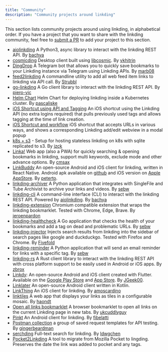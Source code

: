 ```yaml
---
title: "Community"
description: "Community projects around linkding"
---
```


This section lists community projects around using linkding, in alphabetical order. If you have a project that you want to share with the linkding community, feel free to [submit a PR](https://github.com/sissbruecker/linkding/edit/master/docs/src/content/docs/community.md) to add your project to this section.

- [aiolinkding](https://github.com/bachya/aiolinkding) A Python3, async library to interact with the linkding REST API. By [bachya](https://github.com/bachya)
- [cosmicding](https://github.com/vkhitrin/cosmicding) Desktop client built using [libcosmic](https://github.com/pop-os/libcosmic). By [vkhitrin](https://github.com/vkhitrin)
- [DingDrop](https://github.com/marb08/DingDrop) A Telegram bot that allows you to quickly save bookmarks to your Linkding instance via Telegram using Linkding APIs. By [marb08](https://github.com/marb08)
- [feed2linkding](https://codeberg.org/strubbl/feed2linkding) A commandline utility to add all web feed item links to linkding via API call. By [Strubbl](https://github.com/Strubbl)
- [go-linkding](https://github.com/piero-vic/go-linkding) A Go client library to interact with the linkding REST API. By [piero-vic](https://github.com/piero-vic)
- [Helm Chart](https://charts.pascaliske.dev/charts/linkding/) Helm Chart for deploying linkding inside a Kubernetes cluster. By [pascaliske](https://github.com/pascaliske)
- [iOS Shortcut using API and Tagging](https://gist.github.com/andrewdolphin/a7dff49505e588d940bec55132fab8ad) An iOS shortcut using the Linkding API (no extra logins required) that pulls previously used tags and allows tagging at the time of link creation.
- [iOS Shortcut and workflow](https://joshdick.net/2025/01/23/how_i_use_linkding_on_ios.html) iOS shortcut that accepts URLs in various ways, and shows a corresponding Linkding add/edit webview in a modal popup
- [k8s + s3](https://github.com/jzck/linkding-k8s-s3) - Setup for hosting stateless linkding on k8s with sqlite replicated to s3. By [jzck](https://github.com/jzck)
- [Linka!](https://github.com/cmsax/linka) Web app (also a PWA) for quickly searching & opening bookmarks in linkding, support multi keywords, exclude mode and other advance options. By [cmsax](https://github.com/cmsax)
- [LinkBuddy](https://github.com/peterto/LinkBuddy) An open-source Android and iOS client for linkding, written in React Native. Android apk available on [github](https://github.com/peterto/LinkBuddy/releases) and iOS version on [Apple AppStore](https://apps.apple.com/us/app/linkbuddy-for-linkding/id6740408952). By [peterto](https://github.com/peterto).
- [linkding-archiver](https://github.com/sebw/linkding-archiver) A Python application that integrates with SingleFile and Tube Archivist to archive your links and videos. By [sebw](https://github.com/sebw)  
- [linkding-cli](https://github.com/bachya/linkding-cli) A command-line interface (CLI) to interact with the linkding REST API. Powered by [aiolinkding](https://github.com/bachya/aiolinkding). By [bachya](https://github.com/bachya)
- [linkding-extension](https://github.com/jeroenpardon/linkding-extension) Chromium compatible extension that wraps the linkding bookmarklet. Tested with Chrome, Edge, Brave. By [jeroenpardon](https://github.com/jeroenpardon)
- [linkding-healthcheck](https://github.com/sebw/linkding-healthcheck) A Go application that checks the health of your bookmarks and add a tag on dead and problematic URLs. By [sebw](https://github.com/sebw) 
- [linkding-injector](https://github.com/Fivefold/linkding-injector) Injects search results from linkding into the sidebar of search pages like google and duckduckgo. Tested with Firefox and Chrome. By [Fivefold](https://github.com/Fivefold)
- [linkding-reminder](https://github.com/sebw/linkding-reminder) A Python application that will send an email reminder for links with a specific tag. By [sebw](https://github.com/sebw) 
- [linkding-rs](https://github.com/zbrox/linkding-rs) A Rust client library to interact with the linkding REST API with cross platform support to be easily used in Android or iOS apps. By [zbrox](https://github.com/zbrox)
- [Linkdy](https://github.com/JGeek00/linkdy): An open-source Android and iOS client created with Flutter. Available on the [Google Play Store](https://play.google.com/store/apps/details?id=com.jgeek00.linkdy) and [App Store](https://apps.apple.com/us/app/linkdy/id6479930976). By [JGeek00](https://github.com/JGeek00).
- [Linklater](https://github.com/danielyrovas/linklater) An open-source Android client written in Kotlin.
- [LinkThing](https://apps.apple.com/us/app/linkthing/id1666031776) An iOS client for linkding. By [amoscardino](https://github.com/amoscardino)
- [linktiles](https://github.com/haondt/linktiles) A web app that displays your links as tiles in a configurable mosaic. By [haondt](https://github.com/haondt)
- [Open all links bookmarklet](https://gist.github.com/ukcuddlyguy/336dd7339e6d35fc64a75ccfc9323c66) A browser bookmarklet to open all links on the current Linkding page in new tabs. By [ukcuddlyguy](https://github.com/ukcuddlyguy)
- [Pinkt](https://github.com/fibelatti/pinboard-kotlin) An Android client for linkding. By [fibelatti](https://github.com/fibelatti)
- [Postman collection](https://gist.github.com/gingerbeardman/f0b42502f3bc9344e92ce63afd4360d3) a group of saved request templates for API testing. By [gingerbeardman](https://github.com/gingerbeardman)
- [serchding](https://github.com/ldwgchen/serchding) Full-text search for linkding. By [ldwgchen](https://github.com/ldwgchen)
- [Pocket2Linkding](https://github.com/hkclark/Pocket2Linkding/) A tool to migrate from Mozilla Pocket to lingding.  Preserves the date the link was added to pocket and any tags.
